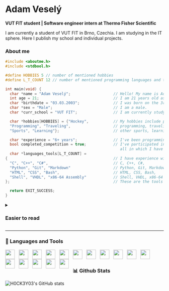 # Adam Veselý
**VUT FIT student | Software engineer intern at Thermo Fisher Scientific**  

I am currently a student of VUT FIT in Brno, Czechia. I am studying in the IT sphere. Here I publish my school and individual projects.
### About me
```C
#include <aboutme.h>
#include <stdbool.h>

#define HOBBIES 5 // number of mentioned hobbies
#define L_T_COUNT 12 // number of mentioned programming languages and tools I have experience in

int main(void) {
  char *name = "Adam Veselý";                   // Hello! My name is Adam Veselý.
  int age = 21;                                 // I am 21 years old as of now.
  char *birthdate = "03.03.2003";               // I was born on the 3rd of March in 2003.
  char *sex = "Male";                           // I am a male.
  char *curr_school = "VUT FIT";                // I am currently studying at VUT FIT in Brno, Czech Republic.

  char *hobbies[HOBBIES] = {"Hockey",           // My hobbies include playing Hockey,
  "Programming", "Traveling",                   // programming, traveling,
  "Sports", "Learning"};                        // other sports, learning and many more.

  char *experience = "6+ years";                // I've been programming for over 6 years now.
  bool completed_competition = true;            // I've participated in multiple programming competitions, \
                                                   all in which I have placed in the top 10% of participants.
  char *languages_tools[L_T_COUNT] =
{                                               // I have experience with a variety of programming languages and tools, such as,
  "C", "C++", "C#",                             // C, C++, C#,
  "Python", "Git", "Markdown"                   // Python, Git, Markdown,
  "HTML", "CSS", "Bash",                        // HTML, CSS, Bash,
  "Shell", "VHDL", "x86-64 Assembly"            // Shell, VHDL, x86-64 Assembly, and more.
};                                              // These are the tools and programming languages I am most proficient in.

  return EXIT_SUCCESS;
}
```
<details>
<summary><h3>Easier to read</h3></summary>
  <ul>
    <li>Hello! My name is Adam Veselý.</li>
    <li>I am 21 years old as of now.</li>
    <li>I was born on the 3rd of March in 2003.</li>
    <li>I am a male.</li>
    <li>I am currently studying at VUT FIT in Brno, Czech Republic.</li>
    <li>My hobbies include playing Hockey, programming, traveling, other sports, learning and many more.</li>
    <li>I've been programming for over 6 years now.</li>
    <li>I've participated in multiple programming competitions, all in which I have placed in the top 10% of participants.</li>
    <li>I have experience with a variety of programming languages and tools, such as:</li>
      <ul>
        <li>C, C++, C#,</li>
        <li>Python, Git, Markdown,</li>
        <li>HTML, CSS, Bash,</li>
        <li>Shell, VHDL,  x86-64 Assembly and more.</li>
        <li>These are the tools and programming languages I am most proficient in.</li>
      </ul>
  </ul>
</details>

---
### 🧰 Languages and Tools
<img align="left" width="30px" style="padding-right:10px;" src="https://cdn.jsdelivr.net/gh/devicons/devicon@latest/icons/git/git-original.svg" />
<img align="left" width="30px" style="padding-right:10px;" src="https://cdn.jsdelivr.net/gh/devicons/devicon@latest/icons/github/github-original.svg" />
<img align="left" width="30px" style="padding-right:10px;" src="https://cdn.jsdelivr.net/gh/devicons/devicon@latest/icons/windows8/windows8-original.svg" />
<img align="left" width="30px" style="padding-right:10px;" src="https://cdn.jsdelivr.net/gh/devicons/devicon@latest/icons/linux/linux-original.svg" />
<img align="left" width="30px" style="padding-right:10px;" src="https://cdn.jsdelivr.net/gh/devicons/devicon@latest/icons/unix/unix-original.svg" />
<img align="left" width="30px" style="padding-right:10px;" src="https://cdn.jsdelivr.net/gh/devicons/devicon@latest/icons/vscode/vscode-original.svg" />
<img align="left" width="30px" style="padding-right:10px;" src="https://cdn.jsdelivr.net/gh/devicons/devicon@latest/icons/vim/vim-original.svg" />
<img align="left" width="30px" style="padding-right:10px;" src="https://cdn.jsdelivr.net/gh/devicons/devicon@latest/icons/c/c-original.svg" />
<img align="left" width="30px" style="padding-right:10px;" src="https://cdn.jsdelivr.net/gh/devicons/devicon@latest/icons/cplusplus/cplusplus-original.svg" />
<img align="left" width="30px" style="padding-right:10px;" src="https://cdn.jsdelivr.net/gh/devicons/devicon@latest/icons/python/python-original.svg" />
<img align="left" width="30px" style="padding-right:10px;" src="https://cdn.jsdelivr.net/gh/devicons/devicon@latest/icons/bash/bash-original.svg" />
<img align="left" width="30px" style="padding-right:10px;" src="https://cdn.jsdelivr.net/gh/devicons/devicon@latest/icons/awk/awk-original-wordmark.svg" />
<img align="left" width="30px" style="padding-right:10px;" src="https://cdn.jsdelivr.net/gh/devicons/devicon@latest/icons/markdown/markdown-original.svg" />
<img align="left" width="30px" style="padding-right:10px;" src="https://cdn.jsdelivr.net/gh/devicons/devicon@latest/icons/latex/latex-original.svg" />
<img align="left" width="30px" style="padding-right:10px;" src="https://cdn.jsdelivr.net/gh/devicons/devicon@latest/icons/html5/html5-original.svg" />
<img align="left" width="30px" style="padding-right:10px;" src="https://cdn.jsdelivr.net/gh/devicons/devicon@latest/icons/css3/css3-original.svg" />
<br>

#

### 📊 Github Stats

![H0CK3Y03's GitHub stats](https://github-readme-stats.vercel.app/api?username=H0CK3Y03&show_icons=true&theme=gruvbox)

#
          
          
